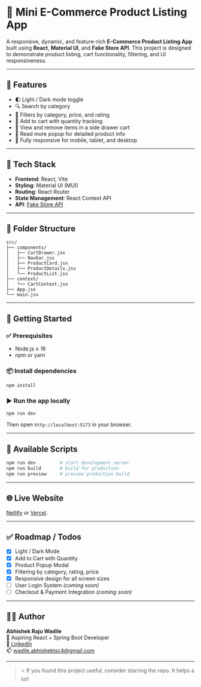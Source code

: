 
# 🛒 Mini E-Commerce Product Listing App

A responsive, dynamic, and feature-rich **E-Commerce Product Listing App** built using **React**, **Material UI**, and **Fake Store API**. This project is designed to demonstrate product listing, cart functionality, filtering, and UI responsiveness.

---

## 🚀 Features

- 🌓 Light / Dark mode toggle
- 🔍 Search by category
- 🧰 Filters by category, price, and rating
- 🛒 Add to cart with quantity tracking
- 🧾 View and remove items in a side drawer cart
- 💬 Read more popup for detailed product info
- 📱 Fully responsive for mobile, tablet, and desktop

---

## 🧪 Tech Stack

- **Frontend**: React, Vite
- **Styling**: Material UI (MUI)
- **Routing**: React Router
- **State Management**: React Context API
- **API**: [Fake Store API](https://fakestoreapi.com)

---

## 📁 Folder Structure

```
src/
├── components/
│   ├── CartDrawer.jsx
│   ├── Navbar.jsx
│   ├── ProductCard.jsx
│   ├── ProductDetails.jsx
│   └── ProductList.jsx
├── context/
│   └── CartContext.jsx
├── App.jsx
└── main.jsx
```

---

## 🔧 Getting Started

### ✅ Prerequisites

- Node.js ≥ 16
- npm or yarn

### 📦 Install dependencies

```bash
npm install
```

### ▶️ Run the app locally

```bash
npm run dev
```

Then open `http://localhost:5173` in your browser.

---

## 📌 Available Scripts

```bash
npm run dev         # start development server
npm run build       # build for production
npm run preview     # preview production build
```

---

## 🌐 Live Website

 [Netlify](https://dancing-torrone-56ddc1.netlify.app/) or [Vercel](https://mini-e-commerce-product-listing-app-smoky.vercel.app/).

---

## ✅ Roadmap / Todos

- [x] Light / Dark Mode
- [x] Add to Cart with Quantity
- [x] Product Popup Modal
- [x] Filtering by category, rating, price
- [x] Responsive design for all screen sizes
- [ ] User Login System *(coming soon)*
- [ ] Checkout & Payment Integration *(coming soon)*

---

## 🙋‍♂️ Author

**Abhishek Raju Wadile**  
🚀 Aspiring React + Spring Boot Developer  
🔗 [LinkedIn](https://www.linkedin.com/in/abhishek-wadile-a802312a9/)  
📫 wadile.abhishektsc4@gmail.com

---

> ⭐ If you found this project useful, consider starring the repo. It helps a lot!

